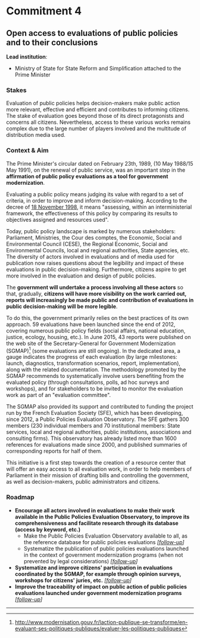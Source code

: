 # Commitment 4

## Open access to evaluations of public policies and to their conclusions

**Lead institution**:
- Ministry of State for State Reform and Simplification attached to the Prime Minister

### Stakes

Evaluation of public policies helps decision-makers make public action more relevant, effective and efficient and contributes to informing citizens. The stake of evaluation goes beyond those of its direct protagonists and concerns all citizens. Nevertheless, access to these various works remains complex due to the large number of players involved and the multitude of distribution media used.

### Context & Aim

The Prime Minister's circular dated on February 23th, 1989, (10 May 1988/15 May 1991), on the renewal of public service, was an important step in the **affirmation of public policy evaluations as a tool for government modernization**.

Evaluating a public policy means judging its value with regard to a set of criteria, in order to improve and inform decision-making. According to the decree of [18 November 1998](http://www.legifrance.gouv.fr/affichTexte.do?cidTexte=LEGITEXT000005626964&dateTexte=20110516), it means "assessing, within an interministerial framework, the effectiveness of this policy by comparing its results to objectives assigned and resources used".

Today, public policy landscape is marked by numerous stakeholders: Parliament, Ministries, the Cour des comptes, the Economic, Social and Environmental Council (CESE), the Regional Economic, Social and Environmental Councils, local and regional authorities, State agencies, etc. The diversity of actors involved in evaluations and of media used for publication now raises questions about the legibility and impact of these evaluations in public decision-making. Furthermore, citizens aspire to get more involved in the evaluation and design of public policies.

The **government will undertake a process involving all these actors** so that, gradually, **citizens will have more visibility on the work carried out, reports will increasingly be made public and contribution of evaluations in public decision-making will be more legible**.

To do this, the government primarily relies on the best practices of its own approach. 59 evaluations have been launched since the end of 2012, covering numerous public policy fields (social affairs, national education, justice, ecology, housing, etc.). In June 2015, 43 reports were published on the web site of the Secretary-General for Government Modernization (SGMAP)[^1] (some evaluations are still ongoing). In the dedicated area, a gauge indicates the progress of each evaluation (by large milestones: launch, diagnostics, transformation scenarios, report, implementation), along with the related documentation. The methodology promoted by the SGMAP recommends to systematically involve users benefiting from the evaluated policy (through consultations, polls, ad hoc surveys and workshops), and for stakeholders to be invited to monitor the evaluation work as part of an "evaluation committee".

The SGMAP also provided its support and contributed to funding the project run by the French Evaluation Society (SFE), which has been developing, since 2012, a Public Policies Evaluation Observatory. The SFE gathers 300 members (230 individual members and 70 institutional members: State services, local and regional authorities, public institutions, associations and consulting firms). This observatory has already listed more than 1600 references for evaluations made since 2000, and published summaries of corresponding reports for half of them.

This initiative is a first step towards the creation of a resource center that will offer an easy access to all evaluation work, in order to help members of Parliament in their mission of drafting bills and controlling the government, as well as decision-makers, public administrators and citizens.

### Roadmap

- **Encourage all actors involved in evaluations to make their work available in the Public Policies Evaluation Observatory, to improve its comprehensiveness and facilitate research through its database (access by keyword, etc.)**
    - Make the Public Policies Evaluation Observatory available to all, as the reference database for public policies evaluations
     _[[follow-up](https://git.framasoft.org/etalab/suivi/issues/135)]_
    - Systematize the publication of public policies evaluations launched in the context of government modernization programs (when not prevented by legal considerations)
     _[[follow-up](https://git.framasoft.org/etalab/suivi/issues/137)]_
- **Systematize and improve citizens' participation in evaluations coordinated by the SGMAP, for example through opinion surveys, workshops for citizens' juries, etc.**
     _[[follow-up](https://git.framasoft.org/etalab/suivi/issues/138)]_
- **Improve the traceability of impact on public action of public policies evaluations launched under government modernization programs**
     _[[follow-up](https://git.framasoft.org/etalab/suivi/issues/141)]_
 
----

[^1]: http://www.modernisation.gouv.fr/laction-publique-se-transforme/en-evaluant-ses-politiques-publiques/evaluer-les-politiques-publiques